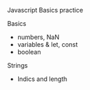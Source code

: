 Javascript Basics practice

Basics
- numbers, NaN
- variables & let, const 
- boolean

Strings
- Indics and length
